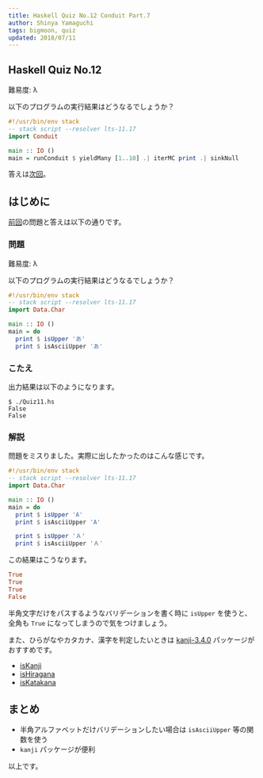 ```yaml
---
title: Haskell Quiz No.12 Conduit Part.7
author: Shinya Yamaguchi
tags: bigmoon, quiz
updated: 2018/07/11
---
```


## Haskell Quiz No.12

難易度: λ

以下のプログラムの実行結果はどうなるでしょうか？

```haskell
#!/usr/bin/env stack
-- stack script --resolver lts-11.17
import Conduit

main :: IO ()
main = runConduit $ yieldMany [1..10] .| iterMC print .| sinkNull
```

答えは[次回](./07-11-quiz-13.html)。

<!--more-->

## はじめに

[前回](./07-09-quiz-11.html)の問題と答えは以下の通りです。

### 問題

難易度: λ

以下のプログラムの実行結果はどうなるでしょうか？

```haskell
#!/usr/bin/env stack
-- stack script --resolver lts-11.17
import Data.Char

main :: IO ()
main = do
  print $ isUpper 'あ'
  print $ isAsciiUpper 'あ'
```

### こたえ

出力結果は以下のようになります。

```shell
$ ./Quiz11.hs
False
False
```

### 解説

問題をミスりました。実際に出したかったのはこんな感じです。

```haskell
#!/usr/bin/env stack
-- stack script --resolver lts-11.17
import Data.Char

main :: IO ()
main = do
  print $ isUpper 'A'
  print $ isAsciiUpper 'A'

  print $ isUpper 'Ａ'
  print $ isAsciiUpper 'Ａ'
```

この結果はこうなります。

```haskell
True
True
True
False
```

半角文字だけをパスするようなバリデーションを書く時に `isUpper` を使うと、全角も `True` になってしまうので気をつけましょう。

また、ひらがなやカタカナ、漢字を判定したいときは [kanji-3.4.0](https://www.stackage.org/haddock/nightly-2018-07-08/kanji-3.4.0/Data-Kanji.html) パッケージがおすすめです。

- [isKanji](https://www.stackage.org/haddock/nightly-2018-07-08/kanji-3.4.0/Data-Kanji.html)
- [isHiragana](https://www.stackage.org/haddock/nightly-2018-07-08/kanji-3.4.0/Data-Kanji.html)
- [isKatakana](https://www.stackage.org/haddock/nightly-2018-07-08/kanji-3.4.0/Data-Kanji.html)

## まとめ

- 半角アルファベットだけバリデーションしたい場合は `isAsciiUpper` 等の関数を使う
- `kanji` パッケージが便利

以上です。